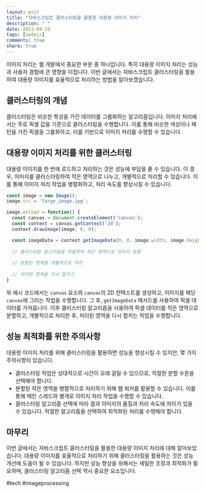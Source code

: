 ```yaml
---
layout: post
title: "자바스크립트 클러스터링을 활용한 대용량 이미지 처리"
description: " "
date: 2023-09-19
tags: [nodejs]
comments: true
share: true
---
```


이미지 처리는 웹 개발에서 중요한 부분 중 하나입니다. 특히 대용량 이미지 처리는 성능과 사용자 경험에 큰 영향을 미칩니다. 이번 글에서는 자바스크립트 클러스터링을 활용하여 대용량 이미지를 효율적으로 처리하는 방법을 알아보겠습니다.

## 클러스터링의 개념

클러스터링은 비슷한 특성을 가진 데이터를 그룹화하는 알고리즘입니다. 이미지 처리에서는 주로 픽셀 값을 기준으로 클러스터링을 수행합니다. 이를 통해 비슷한 색상이나 패턴을 가진 픽셀을 그룹화하고, 이를 기반으로 이미지 처리를 수행할 수 있습니다.

## 대용량 이미지 처리를 위한 클러스터링

대용량 이미지를 한 번에 로드하고 처리하는 것은 성능에 부담을 줄 수 있습니다. 이 경우, 이미지를 클러스터링하여 작은 영역으로 나누고, 개별적으로 처리할 수 있습니다. 이를 통해 이미지 처리 작업을 병렬화하고, 처리 속도를 향상시킬 수 있습니다.

```javascript
const image = new Image();
image.src = 'large_image.jpg';

image.onload = function() {
  const canvas = document.createElement('canvas');
  const context = canvas.getContext('2d');
  context.drawImage(image, 0, 0);

  const imageData = context.getImageData(0, 0, image.width, image.height);
  
  // 클러스터링 알고리즘을 적용하여 작은 영역으로 이미지 분할
  
  // 분할된 영역을 개별적으로 처리
  
  // 처리된 영역을 다시 합치기
}
```

위 예시 코드에서는 `canvas` 요소와 `canvas`의 2D 컨텍스트를 생성하고, 이미지를 해당 `canvas`에 그리는 작업을 수행합니다. 그 후, `getImageData` 메서드를 사용하여 픽셀 데이터를 가져옵니다. 이후 클러스터링 알고리즘을 사용하여 픽셀 데이터를 작은 영역으로 분할하고, 개별적으로 처리한 후, 처리된 영역을 다시 합치는 작업을 수행합니다.

## 성능 최적화를 위한 주의사항

대용량 이미지 처리를 위해 클러스터링을 활용하면 성능을 향상시킬 수 있지만, 몇 가지 주의사항이 있습니다.

- 클러스터링 작업은 상대적으로 시간이 오래 걸릴 수 있으므로, 적절한 분할 수준을 선택해야 합니다.
- 분할된 작은 영역을 병렬적으로 처리하기 위해 웹 워커를 활용할 수 있습니다. 이를 통해 메인 스레드와 별개로 이미지 처리 작업을 수행할 수 있습니다.
- 클러스터링 알고리즘 선택에 따라 결과 이미지의 품질과 처리 속도에 차이가 있을 수 있습니다. 적절한 알고리즘을 선택하여 최적화된 처리를 수행해야 합니다.

## 마무리

이번 글에서는 자바스크립트 클러스터링을 활용한 대용량 이미지 처리에 대해 알아보았습니다. 대용량 이미지를 효율적으로 처리하기 위해 클러스터링을 활용하는 것은 성능 개선에 도움이 될 수 있습니다. 하지만 성능 향상을 위해서는 세밀한 조정과 최적화가 필요하며, 클러스터링 알고리즘 선택 역시 중요한 요소입니다.

#tech #imageprocessing